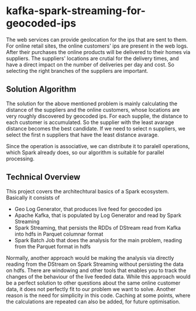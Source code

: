 # kafka-spark-streaming-for-geocoded-ips
The web services can provide geolocation for the ips that are sent to them. For online retail sites, the online customers' ips 
are present in the web logs. After their purchases the online products will be delivered to their homes via suppliers. The suppliers'
locations are crutial for the delivery times, and have a direct impact on the number of deliveries per day and cost.
So selecting the right branches of the suppliers are important. 

## Solution Algorithm
The solution for the above mentioned problem is mainly calculating the distance of the suppliers and the online customers, whose locations 
are very roughly discovered by geocoded ips. For each supplie, the distance to each customer is accumulated. So the supplier
with the least avarage distance becomes the best candidate. If we need to select n suppliers, we select the first n 
suppliers that have the least distance avarage.

Since the operation is associative, we can distribute it to paralell operations, which Spark already does, so our algorithm is suitable for parallel processing.

## Technical Overview
This project covers the architechtural basics of a Spark ecosystem.
Basically it consists of
- Geo Log Generator, that produces live feed for geocoded ips
- Apache Kafka, that is populated by Log Generator and read by Spark Streaming
- Spark Streaming, that persists the RDDs of DStream read from Kafka into hdfs in Parquet columnar format
- Spark Batch Job that does the analysis for the main problem, reading from the Parquet format in hdfs

Normally, another approach would be making the analysis via directly reading from the DStream on Spark Streaming without
persisting the data on hdfs. There are windowing and other tools that enables you to track the changes of the behaviour of the
live feeded data. While this approach would be a perfect solution to other questions about the same online customer data, it does not perfectly fit to our problem we want to solve. Another reason is the need for simplicity in this code. Caching at some points, where the
calculations are repeated can also be added, for future optimisation.

